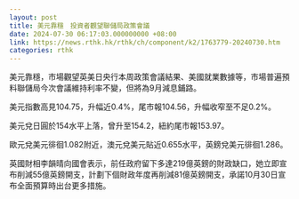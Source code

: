 ```yaml
---
layout: post
title: 美元靠穩　投資者觀望聯儲局政策會議
date: 2024-07-30 06:17:03.000000000 +08:00
link: https://news.rthk.hk/rthk/ch/component/k2/1763779-20240730.htm
categories: rthk
---
```


美元靠穩，市場觀望英美日央行本周政策會議結果、美國就業數據等，市場普遍預料聯儲局今次會議維持利率不變，但將為9月減息鋪路。

美元指數高見104.75，升幅近0.4%，尾市報104.56，升幅收窄至不足0.2%。

美元兌日圓於154水平上落，曾升至154.2，紐約尾市報153.97。

歐元兌美元徘徊1.082附近，澳元兌美元貼近0.655水平，英鎊兌美元徘徊1.286。

英國財相李韻晴向國會表示，前任政府留下多達219億英鎊的財政缺口，她立即宣布削減55億英鎊開支，計劃下個財政年度再削減81億英鎊開支，承諾10月30日宣布全面預算時出台更多措施。
